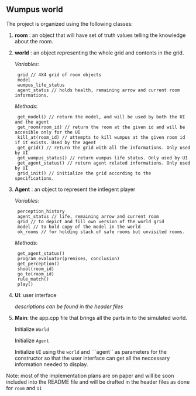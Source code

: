 ## Wumpus world
The project is organized using the following classes:

1. **room** : an object that will have set of truth values telling the knowledge about the room.

2. **world** : an object representing the whole grid and contents in the grid.

    *Variables*:

        grid // 4X4 grid of room objects
        model
        wumpus_life_status
        agent_status // holds health, remaining arrow and current room informations.
    
    *Methods*:

        get_model() // return the model, and will be used by both the UI and the agent
        get_room(room_id) // return the room at the given id and will be accesible only for the UI
        kill_at(room_id) // attempts to kill wumpus at the given room id if it exists. Used by the agent
        get_grid() // return the grid with all the informations. Only used by UI
        get_wumpus_status() // return wumpus life status. Only used by UI
        get_agent_status() // return agent related informations. Only used by UI
        grid_init() // initialize the grid according to the specifications.

3. **Agent** : an object to represent the intlegent player

    *Variables*:
    
        perception_history
        agent_status // life, remaining arrow and current room
        grid // to depict and fill own version of the world grid
        model // to hold copy of the model in the world
        ok_rooms // for holding stack of safe rooms but unvisited rooms.

    *Methods*:
    
        get_agent_status()
        program_evaluator(premises, conclusion)
        get_perception()
        shoot(room_id)
        go_to(room_id)
        rule_match()
        play()

4. **UI**: user interface

    *descriptions can be found in the header files*
5. **Main**: the app.cpp file that brings all the parts in to the simulated world.

    Initialize ```World```

    Initialize ```Agent```

    Initialize ```UI``` using the ```world``` and ```agent`` as parameters for the constructor so that the user interface can get all the neccessary information needed to display.

Note: most of the implementation plans are on paper and will be soon included into the README file and will be drafted in the header files as done for ```room``` and ```UI```